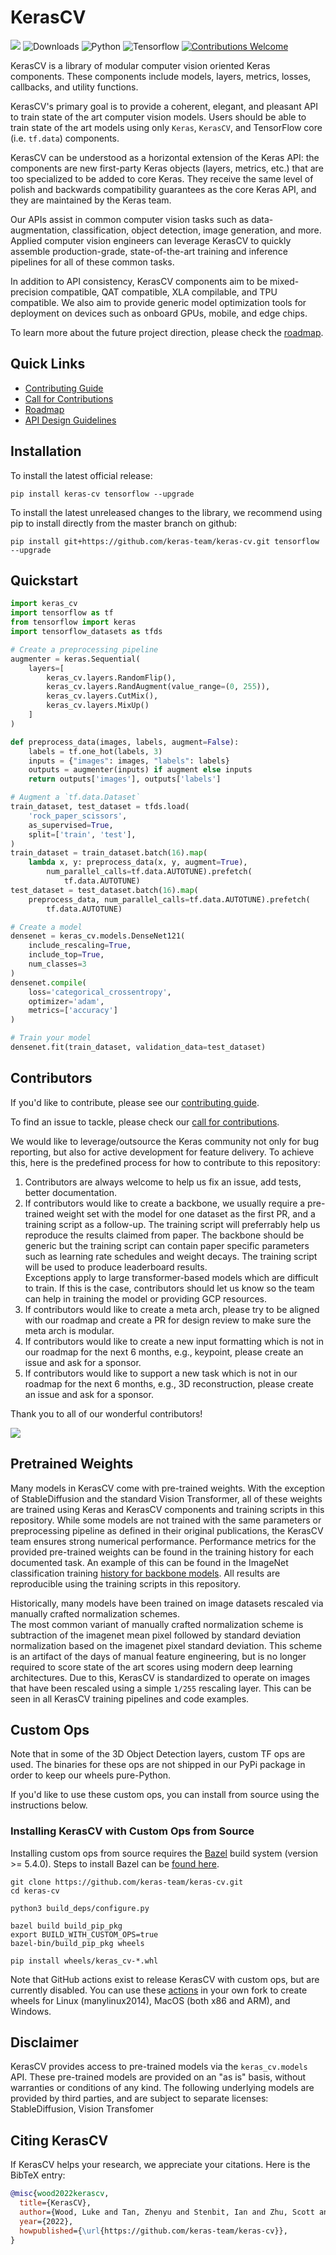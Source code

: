 # KerasCV

[![](https://github.com/keras-team/keras-cv/workflows/Tests/badge.svg?branch=master)](https://github.com/keras-team/keras-cv/actions?query=workflow%3ATests+branch%3Amaster)
![Downloads](https://img.shields.io/pypi/dm/keras-cv.svg)
![Python](https://img.shields.io/badge/python-v3.7.0+-success.svg)
![Tensorflow](https://img.shields.io/badge/tensorflow-v2.9.0+-success.svg)
[![Contributions Welcome](https://img.shields.io/badge/contributions-welcome-brightgreen.svg?style=flat)](https://github.com/keras-team/keras-cv/issues)

KerasCV is a library of modular computer vision oriented Keras components.
These components include models, layers, metrics, losses, callbacks, and utility
functions.

KerasCV's primary goal is to provide a coherent, elegant, and pleasant API to train state of the art computer vision models.
Users should be able to train state of the art models using only `Keras`, `KerasCV`, and TensorFlow core (i.e. `tf.data`) components.

KerasCV can be understood as a horizontal extension of the Keras API: the components are new first-party
Keras objects (layers, metrics, etc.) that are too specialized to be added to core Keras. They receive the same level of polish and backwards compatibility guarantees as the core Keras API, and they are maintained by the Keras team.

Our APIs assist in common computer vision tasks such as data-augmentation, classification, object detection, image generation, and more.
Applied computer vision engineers can leverage KerasCV to quickly assemble production-grade, state-of-the-art training and inference pipelines for all of these common tasks.

In addition to API consistency, KerasCV components aim to be mixed-precision compatible, QAT compatible, XLA compilable, and TPU compatible.
We also aim to provide generic model optimization tools for deployment on devices such as onboard GPUs, mobile, and edge chips.


To learn more about the future project direction, please check the [roadmap](.github/ROADMAP.md).

## Quick Links
- [Contributing Guide](.github/CONTRIBUTING.md)
- [Call for Contributions](https://github.com/keras-team/keras-cv/issues?q=is%3Aopen+is%3Aissue+label%3Acontribution-welcome)
- [Roadmap](.github/ROADMAP.md)
- [API Design Guidelines](.github/API_DESIGN.md)

## Installation

To install the latest official release:

```
pip install keras-cv tensorflow --upgrade
```

To install the latest unreleased changes to the library, we recommend using
pip to install directly from the master branch on github:

```
pip install git+https://github.com/keras-team/keras-cv.git tensorflow --upgrade
```

## Quickstart

```python
import keras_cv
import tensorflow as tf
from tensorflow import keras
import tensorflow_datasets as tfds

# Create a preprocessing pipeline
augmenter = keras.Sequential(
    layers=[
        keras_cv.layers.RandomFlip(),
        keras_cv.layers.RandAugment(value_range=(0, 255)),
        keras_cv.layers.CutMix(),
        keras_cv.layers.MixUp()
    ]
)

def preprocess_data(images, labels, augment=False):
    labels = tf.one_hot(labels, 3)
    inputs = {"images": images, "labels": labels}
    outputs = augmenter(inputs) if augment else inputs
    return outputs['images'], outputs['labels']

# Augment a `tf.data.Dataset`
train_dataset, test_dataset = tfds.load(
    'rock_paper_scissors',
    as_supervised=True,
    split=['train', 'test'],
)
train_dataset = train_dataset.batch(16).map(
    lambda x, y: preprocess_data(x, y, augment=True),
        num_parallel_calls=tf.data.AUTOTUNE).prefetch(
            tf.data.AUTOTUNE)
test_dataset = test_dataset.batch(16).map(
    preprocess_data, num_parallel_calls=tf.data.AUTOTUNE).prefetch(
        tf.data.AUTOTUNE)

# Create a model
densenet = keras_cv.models.DenseNet121(
    include_rescaling=True,
    include_top=True,
    num_classes=3
)
densenet.compile(
    loss='categorical_crossentropy',
    optimizer='adam',
    metrics=['accuracy']
)

# Train your model
densenet.fit(train_dataset, validation_data=test_dataset)
```

## Contributors
If you'd like to contribute, please see our [contributing guide](.github/CONTRIBUTING.md).

To find an issue to tackle, please check our [call for contributions](.github/CALL_FOR_CONTRIBUTIONS.md).

We would like to leverage/outsource the Keras community not only for bug reporting,
but also for active development for feature delivery. To achieve this, here is the predefined
process for how to contribute to this repository:

1) Contributors are always welcome to help us fix an issue, add tests, better documentation.  
2) If contributors would like to create a backbone, we usually require a pre-trained weight set
with the model for one dataset as the first PR, and a training script as a follow-up. The training script will preferrably help us reproduce the results claimed from paper. The backbone should be generic but the training script can contain paper specific parameters such as learning rate schedules and weight decays. The training script will be used to produce leaderboard results.  
Exceptions apply to large transformer-based models which are difficult to train. If this is the case,
contributors should let us know so the team can help in training the model or providing GCP resources.
3) If contributors would like to create a meta arch, please try to be aligned with our roadmap and create a PR for design review to make sure the meta arch is modular.
4) If contributors would like to create a new input formatting which is not in our roadmap for the next 6 months, e.g., keypoint, please create an issue and ask for a sponsor.
5) If contributors would like to support a new task which is not in our roadmap for the next 6 months, e.g., 3D reconstruction, please create an issue and ask for a sponsor.

Thank you to all of our wonderful contributors!

<a href="https://github.com/keras-team/keras-cv/graphs/contributors">
  <img src="https://contrib.rocks/image?repo=keras-team/keras-cv" />
</a>

## Pretrained Weights
Many models in KerasCV come with pre-trained weights.
With the exception of StableDiffusion and the standard Vision Transformer, all of these weights are trained using Keras and
KerasCV components and training scripts in this repository.
While some models are not trained with the same parameters or preprocessing pipeline
as defined in their original publications, the KerasCV team ensures strong numerical performance.
Performance metrics for the provided pre-trained weights can be found
in the training history for each documented task.
An example of this can be found in the ImageNet classification training
[history for backbone models](examples/training/classification/imagenet/training_history.json).
All results are reproducible using the training scripts in this repository.

Historically, many models have been trained on image datasets rescaled via manually
crafted normalization schemes.  
The most common variant of manually crafted normalization scheme is subtraction of the
imagenet mean pixel followed by standard deviation normalization based on the imagenet
pixel standard deviation.
This scheme is an artifact of the days of manual feature engineering, but is no longer
required to score state of the art scores using modern deep learning architectures.
Due to this, KerasCV is standardized to operate on images that have been rescaled using
a simple `1/255` rescaling layer.
This can be seen in all KerasCV training pipelines and code examples.

## Custom Ops
Note that in some of the 3D Object Detection layers, custom TF ops are used. The
binaries for these ops are not shipped in our PyPi package in order to keep our
wheels pure-Python.

If you'd like to use these custom ops, you can install from source using the
instructions below.

### Installing KerasCV with Custom Ops from Source

Installing custom ops from source requires the [Bazel](https://bazel.build/) build
system (version >= 5.4.0).  Steps to install Bazel can be [found here](https://github.com/keras-team/keras/blob/v2.11.0/.devcontainer/Dockerfile#L21-L23).

```
git clone https://github.com/keras-team/keras-cv.git
cd keras-cv

python3 build_deps/configure.py

bazel build build_pip_pkg
export BUILD_WITH_CUSTOM_OPS=true
bazel-bin/build_pip_pkg wheels

pip install wheels/keras_cv-*.whl
```

Note that GitHub actions exist to release KerasCV with custom ops, but are
currently disabled. You can use these [actions](https://github.com/keras-team/keras-cv/blob/master/.github/workflows/release.yml)
in your own fork to create wheels for Linux (manylinux2014), MacOS (both x86 and ARM),
and Windows.

## Disclaimer

KerasCV provides access to pre-trained models via the `keras_cv.models` API.
These pre-trained models are provided on an "as is" basis, without warranties
or conditions of any kind.
The following underlying models are provided by third parties, and are subject to separate
licenses:
StableDiffusion, Vision Transfomer

## Citing KerasCV

If KerasCV helps your research, we appreciate your citations.
Here is the BibTeX entry:

```bibtex
@misc{wood2022kerascv,
  title={KerasCV},
  author={Wood, Luke and Tan, Zhenyu and Stenbit, Ian and Zhu, Scott and Chollet, Fran\c{c}ois and others},
  year={2022},
  howpublished={\url{https://github.com/keras-team/keras-cv}},
}
```
